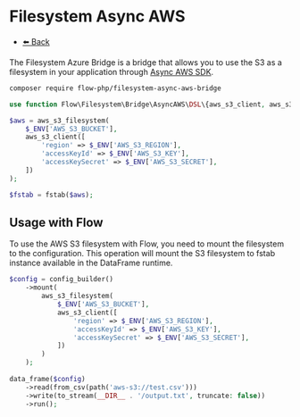 # Filesystem Async AWS

- [⬅️️ Back](../../introduction.md)

The Filesystem Azure Bridge is a bridge that allows you to use the S3 as a filesystem in your application 
through [Async AWS SDK](https://github.com/async-aws/s3).

```bash
composer require flow-php/filesystem-async-aws-bridge
```

```php
use function Flow\Filesystem\Bridge\AsyncAWS\DSL\{aws_s3_client, aws_s3_filesystem};

$aws = aws_s3_filesystem(
    $_ENV['AWS_S3_BUCKET'],
    aws_s3_client([
        'region' => $_ENV['AWS_S3_REGION'],
        'accessKeyId' => $_ENV['AWS_S3_KEY'],
        'accessKeySecret' => $_ENV['AWS_S3_SECRET'],
    ])
);

$fstab = fstab($aws);
```

## Usage with Flow

To use the AWS S3 filesystem with Flow, you need to mount the filesystem to the configuration.
This operation will mount the S3 filesystem to fstab instance available in the DataFrame runtime.

```php
$config = config_builder()
    ->mount(
        aws_s3_filesystem(
            $_ENV['AWS_S3_BUCKET'],
            aws_s3_client([
                'region' => $_ENV['AWS_S3_REGION'],
                'accessKeyId' => $_ENV['AWS_S3_KEY'],
                'accessKeySecret' => $_ENV['AWS_S3_SECRET'],
            ])
        )
    );
    
data_frame($config)
    ->read(from_csv(path('aws-s3://test.csv')))
    ->write(to_stream(__DIR__ . '/output.txt', truncate: false))
    ->run();    
```